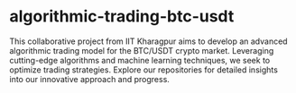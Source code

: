 # algorithmic-trading-btc-usdt
This collaborative project from IIT Kharagpur aims to develop an advanced algorithmic trading model for the BTC/USDT crypto market. Leveraging cutting-edge algorithms and machine learning techniques, we seek to optimize trading strategies. Explore our repositories for detailed insights into our innovative approach and progress.
